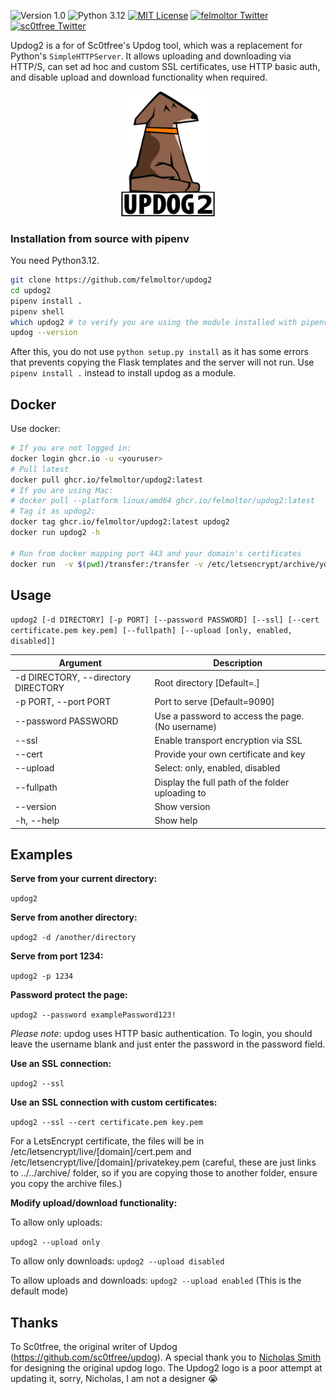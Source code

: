 ![Version 1.0](http://img.shields.io/badge/version-v1.1-green.svg)
![Python 3.12](http://img.shields.io/badge/python-3.12-blue.svg)
[![MIT License](http://img.shields.io/badge/license-MIT%20License-blue.svg)](./LICENSE)
[![felmoltor Twitter](http://img.shields.io/twitter/url/http/shields.io.svg?style=social&label=Follow+Felmoltor)](https://twitter.com/felmoltor)
[![sc0tfree Twitter](http://img.shields.io/twitter/url/http/shields.io.svg?style=social&label=Follow+Sc0tfree)](https://twitter.com/sc0tfree)


Updog2 is a for of Sc0tfree's Updog tool, which was a replacement for Python's `SimpleHTTPServer`. 
It allows uploading and downloading via HTTP/S, can set ad hoc and custom SSL certificates, use HTTP basic auth, and disable upload and download functionality when required.

<p align="center">
  <img src="updog2/static/images/Updog2.png" alt="Updog2 Logo" width=150px/>
</p>


### Installation from source with pipenv

You need Python3.12.

```bash
git clone https://github.com/felmoltor/updog2
cd updog2
pipenv install .
pipenv shell
which updog2 # to verify you are using the module installed with pipenv
updog --version
```

After this, you do not use `python setup.py install` as it has some errors that prevents copying the Flask templates and the server will not run. Use `pipenv install .` instead to install updog as a module.

## Docker

Use docker:

```bash
# If you are not logged in:
docker login ghcr.io -u <youruser> 
# Pull latest
docker pull ghcr.io/felmoltor/updog2:latest
# If you are using Mac: 
# docker pull --platform linux/amd64 ghcr.io/felmoltor/updog2:latest
# Tag it as updog2:
docker tag ghcr.io/felmoltor/updog2:latest updog2
docker run updog2 -h

# Run from docker mapping port 443 and your domain's certificates
docker run  -v $(pwd)/transfer:/transfer -v /etc/letsencrypt/archive/yourdomain.com/:/certs/  updog2 -p 443 --ssl --cert /certs/cert1.pem /certs/privkey1.pem -d /transfer
```

## Usage

`updog2 [-d DIRECTORY] [-p PORT] [--password PASSWORD] [--ssl] [--cert certificate.pem key.pem] [--fullpath] [--upload [only, enabled, disabled]]`

| Argument                            | Description                                      |
|-------------------------------------|--------------------------------------------------| 
| -d DIRECTORY, --directory DIRECTORY | Root directory [Default=.]                       | 
| -p PORT, --port PORT                | Port to serve [Default=9090]                     |
| --password PASSWORD                 | Use a password to access the page. (No username) |
| --ssl                               | Enable transport encryption via SSL              |
| --cert                              | Provide your own certificate and key             |
| --upload                            | Select: only, enabled, disabled                  |
| --fullpath                          | Display the full path of the folder uploading to |
| --version                           | Show version                                     |
| -h, --help                          | Show help                                        |

## Examples

**Serve from your current directory:**

`updog2`

**Serve from another directory:**

`updog2 -d /another/directory`

**Serve from port 1234:**

`updog2 -p 1234`

**Password protect the page:**

`updog2 --password examplePassword123!`

*Please note*: updog uses HTTP basic authentication.
To login, you should leave the username blank and just
enter the password in the password field.

**Use an SSL connection:**

`updog2 --ssl`

**Use an SSL connection with custom certificates:**

`updog2 --ssl --cert certificate.pem key.pem`

For a LetsEncrypt certificate, the files will be in /etc/letsencrypt/live/[domain]/cert.pem and /etc/letsencrypt/live/[domain]/privatekey.pem (careful, these are just links to ../../archive/ folder, so if you are copying those to another folder, ensure you copy the archive files.)

**Modify upload/download functionality:**

To allow only uploads:

`updog2 --upload only`

To allow only downloads:
`updog2 --upload disabled`

To allow uploads and downloads:
`updog2 --upload enabled` (This is the default mode)


## Thanks

To Sc0tfree, the original writer of Updog (https://github.com/sc0tfree/updog).
A special thank you to [Nicholas Smith](http://nixmith.com) for designing the original updog logo. The Updog2 logo is a poor attempt at updating it, sorry, Nicholas, I am not a designer 😭
